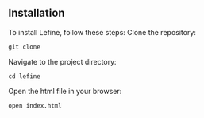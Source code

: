 ## Installation

To install Lefine, follow these steps:
Clone the repository:
```
git clone
```
Navigate to the project directory:
```
cd lefine
```
Open the html file in your browser:
```
open index.html
```
[//]: # (Install dependencies:)

[//]: # (```)

[//]: # (npm install)

[//]: # (```)
[//]: # (Run the app:)

[//]: # (```)

[//]: # (npm start)

[//]: # (```)




